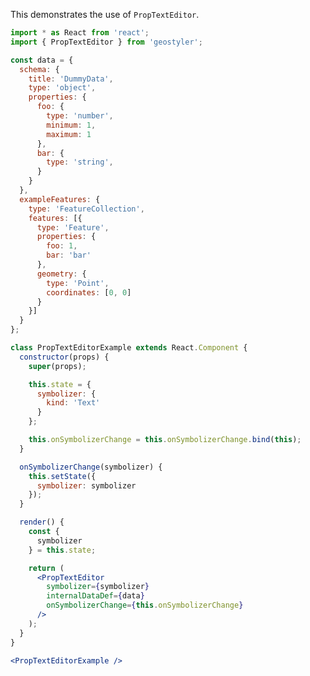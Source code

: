 <!--
 * Released under the BSD 2-Clause License
 *
 * Copyright © 2018-present, terrestris GmbH & Co. KG and GeoStyler contributors
 * All rights reserved.
 *
 * Redistribution and use in source and binary forms, with or without
 * modification, are permitted provided that the following conditions are met:
 *
 * * Redistributions of source code must retain the above copyright notice,
 *   this list of conditions and the following disclaimer.
 *
 * * Redistributions in binary form must reproduce the above copyright notice,
 *   this list of conditions and the following disclaimer in the documentation
 *   and/or other materials provided with the distribution.
 *
 * THIS SOFTWARE IS PROVIDED BY THE COPYRIGHT HOLDERS AND CONTRIBUTORS "AS IS"
 * AND ANY EXPRESS OR IMPLIED WARRANTIES, INCLUDING, BUT NOT LIMITED TO, THE
 * IMPLIED WARRANTIES OF MERCHANTABILITY AND FITNESS FOR A PARTICULAR PURPOSE
 * ARE DISCLAIMED. IN NO EVENT SHALL THE COPYRIGHT HOLDER OR CONTRIBUTORS BE
 * LIABLE FOR ANY DIRECT, INDIRECT, INCIDENTAL, SPECIAL, EXEMPLARY, OR
 * CONSEQUENTIAL DAMAGES (INCLUDING, BUT NOT LIMITED TO, PROCUREMENT OF
 * SUBSTITUTE GOODS OR SERVICES; LOSS OF USE, DATA, OR PROFITS; OR BUSINESS
 * INTERRUPTION) HOWEVER CAUSED AND ON ANY THEORY OF LIABILITY, WHETHER IN
 * CONTRACT, STRICT LIABILITY, OR TORT (INCLUDING NEGLIGENCE OR OTHERWISE)
 * ARISING IN ANY WAY OUT OF THE USE OF THIS SOFTWARE, EVEN IF ADVISED OF THE
 * POSSIBILITY OF SUCH DAMAGE.
 *
-->

This demonstrates the use of `PropTextEditor`.

```jsx
import * as React from 'react';
import { PropTextEditor } from 'geostyler';

const data = {
  schema: {
    title: 'DummyData',
    type: 'object',
    properties: {
      foo: {
        type: 'number',
        minimum: 1,
        maximum: 1
      },
      bar: {
        type: 'string',
      }
    }
  },
  exampleFeatures: {
    type: 'FeatureCollection',
    features: [{
      type: 'Feature',
      properties: {
        foo: 1,
        bar: 'bar'
      },
      geometry: {
        type: 'Point',
        coordinates: [0, 0]
      }
    }]
  }
};

class PropTextEditorExample extends React.Component {
  constructor(props) {
    super(props);

    this.state = {
      symbolizer: {
        kind: 'Text'
      }
    };

    this.onSymbolizerChange = this.onSymbolizerChange.bind(this);
  }

  onSymbolizerChange(symbolizer) {
    this.setState({
      symbolizer: symbolizer
    });
  }

  render() {
    const {
      symbolizer
    } = this.state;

    return (
      <PropTextEditor
        symbolizer={symbolizer}
        internalDataDef={data}
        onSymbolizerChange={this.onSymbolizerChange}
      />
    );
  }
}

<PropTextEditorExample />
```
